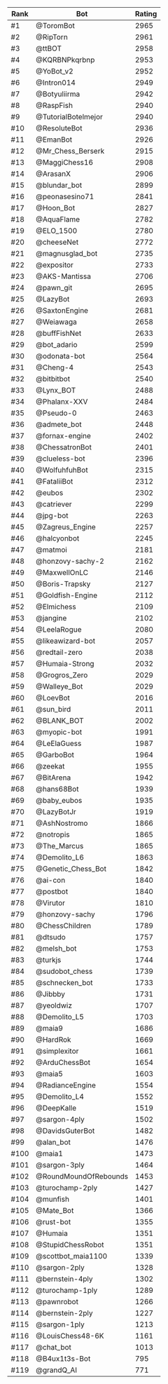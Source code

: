 Rank|Bot|Rating
---|---|---
#1|@ToromBot|2965
#2|@RipTorn|2961
#3|@ttBOT|2958
#4|@KQRBNPkqrbnp|2953
#5|@YoBot_v2|2952
#6|@Intron014|2949
#7|@Botyuliirma|2942
#8|@RaspFish|2940
#9|@TutorialBotelmejor|2940
#10|@ResoluteBot|2936
#11|@EmanBot|2926
#12|@Mr_Chess_Berserk|2915
#13|@MaggiChess16|2908
#14|@ArasanX|2906
#15|@blundar_bot|2899
#16|@peonasesino71|2841
#17|@Hoon_Bot|2827
#18|@AquaFlame|2782
#19|@ELO_1500|2780
#20|@cheeseNet|2772
#21|@magnusglad_bot|2735
#22|@expositor|2733
#23|@AKS-Mantissa|2706
#24|@pawn_git|2695
#25|@LazyBot|2693
#26|@SaxtonEngine|2681
#27|@Weiawaga|2658
#28|@buffFishNet|2633
#29|@bot_adario|2599
#30|@odonata-bot|2564
#31|@Cheng-4|2543
#32|@bitbitbot|2540
#33|@Lynx_BOT|2488
#34|@Phalanx-XXV|2484
#35|@Pseudo-0|2463
#36|@admete_bot|2448
#37|@fornax-engine|2402
#38|@ChessatronBot|2401
#39|@clueless-bot|2396
#40|@WolfuhfuhBot|2315
#41|@FataliiBot|2312
#42|@eubos|2302
#43|@catriever|2299
#44|@jpg-bot|2263
#45|@Zagreus_Engine|2257
#46|@halcyonbot|2245
#47|@matmoi|2181
#48|@honzovy-sachy-2|2162
#49|@MaxwellOnLC|2146
#50|@Boris-Trapsky|2127
#51|@Goldfish-Engine|2112
#52|@Elmichess|2109
#53|@jangine|2102
#54|@LeelaRogue|2080
#55|@likeawizard-bot|2057
#56|@redtail-zero|2038
#57|@Humaia-Strong|2032
#58|@Grogros_Zero|2029
#59|@Walleye_Bot|2029
#60|@LoevBot|2016
#61|@sun_bird|2011
#62|@BLANK_BOT|2002
#63|@myopic-bot|1991
#64|@LeElaGuess|1987
#65|@GarboBot|1964
#66|@zeekat|1955
#67|@BitArena|1942
#68|@hans68Bot|1939
#69|@baby_eubos|1935
#70|@LazyBotJr|1919
#71|@AshNostromo|1866
#72|@notropis|1865
#73|@The_Marcus|1865
#74|@Demolito_L6|1863
#75|@Genetic_Chess_Bot|1842
#76|@ai-con|1840
#77|@postbot|1840
#78|@Virutor|1810
#79|@honzovy-sachy|1796
#80|@ChessChildren|1789
#81|@dtsudo|1757
#82|@melsh_bot|1753
#83|@turkjs|1744
#84|@sudobot_chess|1739
#85|@schnecken_bot|1733
#86|@Jibbby|1731
#87|@yeoldwiz|1707
#88|@Demolito_L5|1703
#89|@maia9|1686
#90|@HardRok|1669
#91|@simplexitor|1661
#92|@ArduChessBot|1654
#93|@maia5|1603
#94|@RadianceEngine|1554
#95|@Demolito_L4|1552
#96|@DeepKalle|1519
#97|@sargon-4ply|1502
#98|@DavidsGuterBot|1482
#99|@alan_bot|1476
#100|@maia1|1473
#101|@sargon-3ply|1464
#102|@RoundMoundOfRebounds|1453
#103|@turochamp-2ply|1427
#104|@munfish|1401
#105|@Mate_Bot|1366
#106|@rust-bot|1355
#107|@Humaia|1351
#108|@StupidChessRobot|1351
#109|@scottbot_maia1100|1339
#110|@sargon-2ply|1328
#111|@bernstein-4ply|1302
#112|@turochamp-1ply|1289
#113|@pawnrobot|1266
#114|@bernstein-2ply|1227
#115|@sargon-1ply|1213
#116|@LouisChess48-6K|1161
#117|@chat_bot|1013
#118|@B4ux1t3s-Bot|795
#119|@grandQ_AI|771
